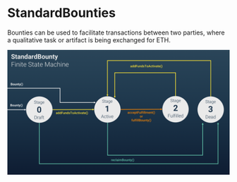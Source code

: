 # StandardBounties

Bounties can be used to facilitate transactions between two parties, where a qualitative task or artifact is being exchanged for ETH.

![Bounties State Machine](/standardbountyfsm.png?raw=true "StandardBounty Finite State Machine")
